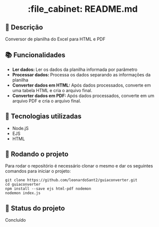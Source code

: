 <h1 align="center">:file_cabinet: README.md</h1>

## :memo: Descrição
Conversor de planilha do Excel para HTML e PDF

## :books: Funcionalidades
* <b>Ler dados: </b> Ler os dados da planilha informada por parâmetro
* <b>Processar dados: </b> Processa os dados separando as informações da planilha
* <b>Converter dados em HTML: </b> Após dados processados, converte em uma tabela  HTML e cria o arquivo final.
* <b>Converter dados em PDF: </b> Após dados processados, converte em um arquivo PDF e cria o arquivo final.

## :wrench: Tecnologias utilizadas
* Node.jS
* EJS
* HTML

## :rocket: Rodando o projeto
Para rodar o repositório é necessário clonar o mesmo e dar os seguintes comandos para iniciar o projeto:
```
git clone https://github.com/leonardoSant2/guiaconverter.git
cd guiaconverter
npm install --save ejs html-pdf nodemon
nodemon index.js
```

## :dart: Status do projeto
Concluído
